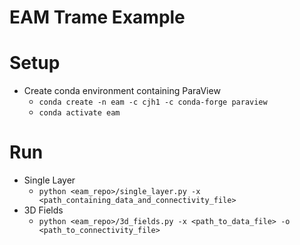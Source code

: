 # EAM Trame Example


# Setup

* Create conda environment containing ParaView
  * `conda create -n eam -c cjh1 -c conda-forge paraview`
  * `conda activate eam`

# Run

* Single Layer
  * `python <eam_repo>/single_layer.py -x <path_containing_data_and_connectivity_file>`
* 3D Fields
  * `python <eam_repo>/3d_fields.py -x <path_to_data_file> -o <path_to_connectivity_file>`